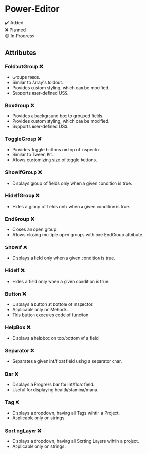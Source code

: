 # Power-Editor
:heavy_check_mark: Added  
:x: Planned  
:yellow_circle: In-Progress  
## Attributes
### FoldoutGroup :x:
- Groups fields.
- Similar to Array's foldout.
- Provides custom styling, which can be modified.
- Supports user-defined USS.

### BoxGroup :x:
- Provides a background box to grouped fields.
- Provides custom styling, which can be modified.
- Supports user-defined USS.

### ToggleGroup :x:
- Provides Toggle buttons on top of inspector.
- Similar to Tween Kit.
- Allows customizing size of toggle buttons. 

### ShowIfGroup :x:
- Displays group of fields only when a given condition is true.

### HideIfGroup :x:
- Hides a group of fields only when a given condition is true.

### EndGroup :x:
- Closes an open group.
- Allows closing multiple open groups with one EndGroup attribute.

### ShowIf :x:
- Displays a field only when a given condition is true.

### HideIf :x:
- Hides a field only when a given condition is true.

### Button :x:
- Displays a button at bottom of inspector.
- Applicable only on Mehods.
- This button executes code of function.

### HelpBox :x:
- Displays a helpbox on top/bottom of a field.

### Separator :x:
- Separates a given int/float field using a separator char.

### Bar :x:
- Displays a Progress bar for int/float field.
- Useful for displaying health/stamina/mana.

### Tag :x:
- Displays a dropdown, having all Tags wihtin a Project.
- Applicable only on strings.

### SortingLayer :x:
- Displays a dropdown, having all Sorting Layers wihtin a project.
- Applicable only on strings.

